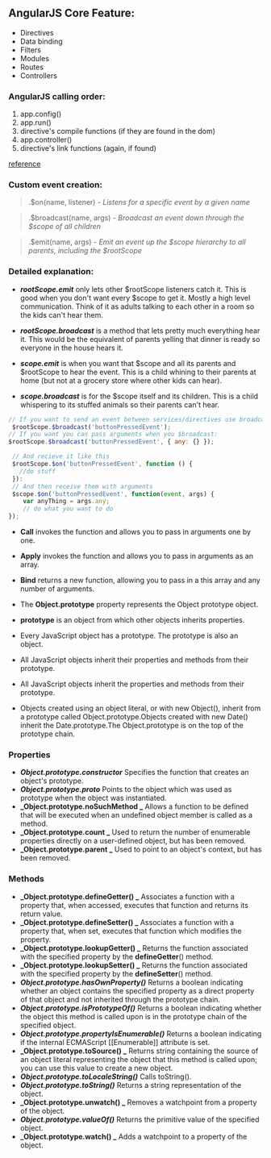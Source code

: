 ## AngularJS Core Feature:

 - Directives 
 - Data binding
 - Filters
 - Modules
 - Routes
 - Controllers


### AngularJS calling order:

1. app.config()
2. app.run()
3. directive's compile functions (if they are found in the dom)
4. app.controller()
5. directive's link functions (again, if found)

[reference](https://github.com/angular/angular.js/blob/master/docs/content/guide/module.ngdoc)

### Custom event creation:

> .$on(name, listener) - *Listens for a specific event by a given name*

> .$broadcast(name, args) - *Broadcast an event down through the $scope of all children*

> .$emit(name, args) - *Emit an event up the $scope hierarchy to all parents, including the $rootScope*

### Detailed explanation:

- **_$rootScope.$emit_** only lets other $rootScope listeners catch it. This is good when you don't want every $scope to get it. Mostly a high level communication. Think of it as adults talking to each other in a room so the kids can't hear them.

- **_$rootScope.$broadcast_** is a method that lets pretty much everything hear it. This would be the equivalent of parents yelling that dinner is ready so everyone in the house hears it.

- **_$scope.$emit_** is when you want that $scope and all its parents and $rootScope to hear the event. This is a child whining to their parents at home (but not at a grocery store where other kids can hear).

- **_$scope.$broadcast_** is for the $scope itself and its children. This is a child whispering to its stuffed animals so their parents can't hear.



```javascript
// If you want to send an event between services/directives use broadcast:
 $rootScope.$broadcast('buttonPressedEvent');
// If you want you can pass arguments when you $broadcast:
$rootScope.$broadcast('buttonPressedEvent', { any: {} });
```

```javascript
 // And recieve it like this
 $rootScope.$on('buttonPressedEvent', function () { 
   //do stuff 
 }):
 // And then receive them with arguments
 $scope.$on('buttonPressedEvent', function(event, args) {
    var anyThing = args.any;
    // do what you want to do
});
```

- **Call** invokes the function and allows you to pass in arguments one by one.
- **Apply** invokes the function and allows you to pass in arguments as an array.
- **Bind** returns a new function, allowing you to pass in a this array and any number of arguments.


- The **Object.prototype** property represents the Object prototype object.
- **prototype** is an object from which other objects inherits properties.
- Every JavaScript object has a prototype. The prototype is also an object.
- All JavaScript objects inherit their properties and methods from their prototype.
- All JavaScript objects inherit the properties and methods from their prototype.
- Objects created using an object literal, or with new Object(), inherit from a prototype called Object.prototype.Objects created with new Date() inherit the Date.prototype.The Object.prototype is on the top of the prototype chain.


### Properties

- **_Object.prototype.constructor_**
Specifies the function that creates an object's prototype.
- **_Object.prototype.__proto___** 
Points to the object which was used as prototype when the object was instantiated.
- **_Object.prototype.__noSuchMethod__ _**
Allows a function to be defined that will be executed when an undefined object member is called as a method.
- **_Object.prototype.__count__ _**
Used to return the number of enumerable properties directly on a user-defined object, but has been removed.
- **_Object.prototype.__parent__ _**
Used to point to an object's context, but has been removed.

### Methods

- **_Object.prototype.__defineGetter__()  _**
Associates a function with a property that, when accessed, executes that function and returns its return value.
- **_Object.prototype.__defineSetter__() _** 
Associates a function with a property that, when set, executes that function which modifies the property.
- **_Object.prototype.__lookupGetter__() _** 
Returns the function associated with the specified property by the __defineGetter__() method.
- **_Object.prototype.__lookupSetter__()  _**
Returns the function associated with the specified property by the __defineSetter__() method.
- **_Object.prototype.hasOwnProperty()_**
Returns a boolean indicating whether an object contains the specified property as a direct property of that object and not inherited through the prototype chain.
- **_Object.prototype.isPrototypeOf()_**
Returns a boolean indicating whether the object this method is called upon is in the prototype chain of the specified object.
- **_Object.prototype.propertyIsEnumerable()_**
Returns a boolean indicating if the internal ECMAScript [[Enumerable]] attribute is set.
- **_Object.prototype.toSource() _**
Returns string containing the source of an object literal representing the object that this method is called upon; you can use this value to create a new object.
- **_Object.prototype.toLocaleString()_**
Calls toString().
- **_Object.prototype.toString()_**
Returns a string representation of the object.
- **_Object.prototype.unwatch() _**
Removes a watchpoint from a property of the object.
- **_Object.prototype.valueOf()_**
Returns the primitive value of the specified object.
- **_Object.prototype.watch() _**
Adds a watchpoint to a property of the object.
